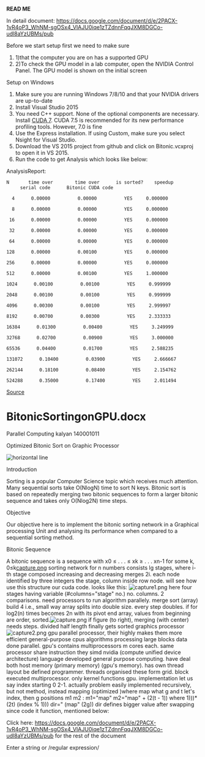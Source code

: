 **READ ME**


In detail document: 
https://docs.google.com/document/d/e/2PACX-1vR4oP3_WhNM-sgOSx4_VIAJU0iqe1zTZdnnFqqJXM8DGCo-udl8aYzUBMs/pub


Before we start setup first we need to make sure

1. 1)that the computer you are on has a supported GPU
2. 2)To check the GPU model in a lab computer, open the NVIDIA Control Panel. The GPU model is shown on the initial screen

Setup on Windows

1. Make sure you are running Windows 7/8/10 and that your NVIDIA drivers are up-to-date
2. Install Visual Studio 2015
3. You need C++ support. None of the optional components are necessary. Install [CUDA 7](https://developer.nvidia.com/cuda-downloads?sid=925343). CUDA 7.5 is recommended for its new performance profiling tools. However, 7.0 is fine
4. Use the Express installation. If using Custom, make sure you select Nsight for Visual Studio.
5. Download the VS  2015 project from github and click on Bitonic.vcxproj to open it in VS 2015.
6. Run the code to get Analysis which looks like below:

AnalysisReport:

    N       time over        time over      is sorted?    speedup
         serial code      Bitonic CUDA code

      4      0.00000          0.00000          YES     0.000000

      8      0.00000          0.00000          YES     0.000000

     16      0.00000          0.00000          YES     0.000000

     32      0.00000          0.00000          YES     0.000000

     64      0.00000          0.00000          YES     0.000000

    128      0.00000          0.00100          YES     0.000000

    256      0.00000          0.00000          YES     0.000000

    512      0.00000          0.00100          YES     1.000000

    1024      0.00100          0.00100          YES     0.999999

    2048      0.00100          0.00100          YES     0.999999

    4096      0.00300          0.00100          YES     2.999997

    8192      0.00700          0.00300          YES     2.333333

    16384      0.01300          0.00400          YES     3.249999

    32768      0.02700          0.00900          YES     3.000000

    65536      0.04400          0.01700          YES     2.588235

    131072      0.10400          0.03900          YES     2.666667

    262144      0.18100          0.08400          YES     2.154762

    524288      0.35000          0.17400          YES     2.011494






[Source](https://docs.google.com/document/d/e/2PACX-1vR4oP3_WhNM-sgOSx4_VIAJU0iqe1zTZdnnFqqJXM8DGCo-udl8aYzUBMs/pub "Permalink to BitonicSortingonGPU.docx")

# BitonicSortingonGPU.docx

Parallel Computing                                                                                    kalyan 140001011

Optimized Bitonic Sort on Graphic Processor

![][1]

Introduction

 Sorting is a popular Computer Science topic which receives much attention. Many sequential sorts take O(NlogN) time to sort N keys. Bitonic sort is based on repeatedly merging two bitonic sequences to form a larger bitonic sequence and takes only O(Nlog2N) time steps.

Objective

  Our objective here is to implement the bitonic sorting network in a Graphical processing Unit and analysing its performance when compared to a sequential sorting method. 

Bitonic Sequence

 A bitonic sequence is a sequence with x0 ≤ . . . ≤ xk ≥ . . . xn-1 for some k, 0≤k[capture.png][2]                                  sorting network for n numbers consists lg stages, where i-th stage composed increasing and decreasing merges 2i. each node identified by three integers  the stage, column inside row node. will see how use this structure our cuda code. looks like this:    ![capture1.png][3] here four stages having variable (#columns="stage" no.) no. columns. 2 comparisons. need processors to run algorithm parallely. merge sort (array) build 4 i.e., small way array splits into double size. every step doubles. if  for log2(n) times becomes 2n with its pivot end array, values from beginning  are order, sorted.![capture.png][2]  if figure (to right), merging (with center) needs steps. divided half length finally gets  sorted graphics processor![capture2.png][4] gpu parallel processor, their highly makes them more efficient general-purpose cpus algorithms processing large blocks data done parallel. gpu's contains multiprocessors m cores each. same processor share instruction they simd nvidia (compute unified device architecture) language developed general purpose computing. have deal both host memory (primary memory) (gpu's memory). has own thread layout be defined programmer. threads organised these form grid. block executed multiprocessor. only kernel functions gpu. implementation let us say index starting 0 2-1. actually problem easily implemented recursively, but not method, instead mapping (optimized )where map what g and t let's index, then g positions m1 m2 :                 m1="map"                 m2="map" + (2(t - 1))                                where 1)))*(2t) (index % 1))) dir="        (map" (2g))                  dir defines bigger value after swapping         since code it function, mentioned below:          

Click here: 
https://docs.google.com/document/d/e/2PACX-1vR4oP3_WhNM-sgOSx4_VIAJU0iqe1zTZdnnFqqJXM8DGCo-udl8aYzUBMs/pub for the rest of the document





[1]: https://lh3.googleusercontent.com/6jIgnhtbZruIQWIKASa1x3lw9ayoO1M1Bferw48tA4Ant5V1PXhT18SVhaC5e5euqFwnqF1EqwztI-QGXgvnIvXHfheaYuL4Izn9pyCNwucjuIeaW7HO5FFJjOo "horizontal line"
[2]: https://lh3.googleusercontent.com/UFhq3eNWs03toAwtoBdpY_1Ajj2SGowxnS1xuBQw9yI1uy3E0yruQ9ohXDt6dJL8Z3npXGHnhrdaTJNwSXgVBBw4H_JY_8AwwnzXw0dsMEtUXa6g7RdbRD9BZQw
[3]: https://lh3.googleusercontent.com/PlnpHiCG78bBKmOUpd_xLOI4uAPZ1WfJpr7pqz5YXZul83XKgKgPeuL9YXdTz54mpfMB072U6h9H_-PS3zRvE7GcoCwjC1aMKH1MqNUdUAvecL8mWcdTYCFHl8U
[4]: https://lh4.googleusercontent.com/nlCLuyqTnp5aT5zKmpyggo2EiKYBD-61cDv7FDNlF8YAh31bwe5MNPcIIdflrq7uVNB6neNcMfKgbEcCjmX3EM6KUQQVZFo7jJvs4qBU2VZd1ETV2fHMn8KfbSg
[5]: https://lh3.googleusercontent.com/0FzuZ0wRleGFxe5jUna25IAzX5obE9NFky2s95Ml7-YvPC3RCYg5FwbHRTWLNmsoVU4iYL8t0cdmHX0P1YYql_sa8PohRydjxvluxwcQYE4ueAiGj3me8leU31I "horizontal line"

  

Enter a string or /regular expression/
